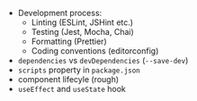 - Development process:
    - Linting (ESLint, JSHint etc.)
    - Testing (Jest, Mocha, Chai)
    - Formatting (Prettier)
    - Coding conventions (editorconfig)
- `dependencies` vs `devDependencies` (`--save-dev`)
- `scripts` property in `package.json`
- component lifecyle (rough)
- `useEffect` and `useState` hook
